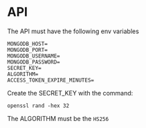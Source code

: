 # API
The API must have the following env variables

```
MONGODB_HOST=
MONGODB_PORT=
MONGODB_USERNAME=
MONGODB_PASSWORD=
SECRET_KEY=
ALGORITHM=
ACCESS_TOKEN_EXPIRE_MINUTES=
```

Create the SECRET_KEY with the command:
```commandline
openssl rand -hex 32
```

The ALGORITHM must be the ```HS256```

